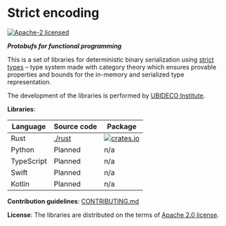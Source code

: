 # Strict encoding

[![Apache-2 licensed](https://img.shields.io/crates/l/strict_encoding)](./LICENSE)

_**Protobufs for functional programming**_

This is a set of libraries for deterministic binary serialization using
[strict types] &ndash; type system made with category theory which ensures
provable properties and bounds for the in-memory and serialized type representation.

The development of the libraries is performed by 
[UBIDECO Institute](https://ubideco.org).

**Libraries**:

| Language   | Source code      | Package                                                                                                   |
|------------|------------------|-----------------------------------------------------------------------------------------------------------|
| Rust       | [./rust](./rust) | [![crates.io](https://img.shields.io/crates/v/strict_encoding)](https://crates.io/crates/strict_encoding) |
| Python     | Planned          | n/a                                                                                                       |
| TypeScript | Planned          | n/a                                                                                                       |
| Swift      | Planned          | n/a                                                                                                       |
| Kotlin     | Planned          | n/a                                                                                                       |

**Contribution guidelines**: [CONTRIBUTING.md](../CONTRIBUTING.md)

**License**: The libraries are distributed on the terms of [Apache 2.0 license](LICENSE).

[strict types]: https://strict-types.org
